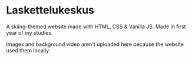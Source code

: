 # Laskettelukeskus
A skiing-themed website made with HTML, CSS &amp; Vanilla JS. Made in first year of my studies.

Images and background video aren't uploaded here because the website used them locally.
